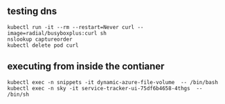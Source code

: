 


## testing dns

```
kubectl run -it --rm --restart=Never curl --image=radial/busyboxplus:curl sh
nslookup captureorder
kubectl delete pod curl
```

## executing from inside the contianer
```
kubectl exec -n snippets -it dynamic-azure-file-volume  -- /bin/bash
kubectl exec -n sky -it service-tracker-ui-75df6b4658-4thgs  -- /bin/sh
```